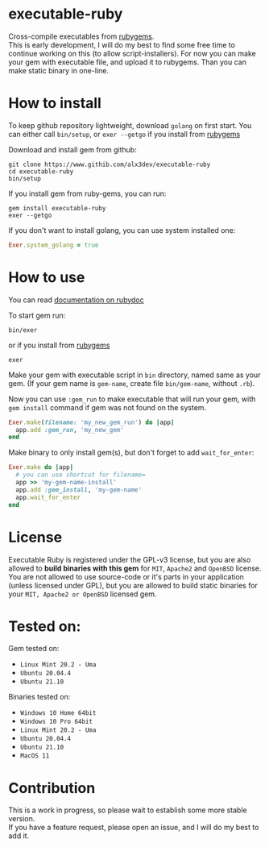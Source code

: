 # executable-ruby

Cross-compile executables from [rubygems](https://rubygems.org/gems/executable-ruby).  
This is early development, I will do my best to find some free time to continue working on this (to allow script-installers). For now you can make your gem with executable file, and upload it to rubygems. Than you can make static binary in one-line.

# How to install

To keep github repository lightweight, download `golang` on first start. You can either call `bin/setup`, or `exer --getgo` if you install from [rubygems](https://rubygems.org/gems/executable-ruby)

Download and install gem from github:

`git clone https://www.githib.com/alx3dev/executable-ruby`  
`cd executable-ruby`  
`bin/setup`

If you install gem from ruby-gems, you can run:  

`gem install executable-ruby`  
`exer --getgo`

If you don't want to install golang, you can use system installed one:

```ruby  
Exer.system_golang = true
```

# How to use

You can read [documentation on rubydoc](https://rubydoc.info/gems/executable-ruby)  

To start gem run:  

`bin/exer`

or if you install from [rubygems](https://rubygems.org/gems/executable-ruby/0.2.0)

`exer`


Make your gem with executable script in `bin` directory, named same as your gem. (If your gem name is `gem-name`, create file `bin/gem-name`, without `.rb`).

Now you can use `:gem_run` to make executable that will run your gem, with `gem install` command if gem was not found on the system.

```ruby  
Exer.make(filename: 'my_new_gem_run') do |app|
  app.add :gem_run, 'my_new_gem'
end
```  

Make binary to only install gem(s), but don't forget to add `wait_for_enter`:

```ruby  
Exer.make do |app|
  # you can use shortcut for filename=
  app >> 'my-gem-name-install'
  app.add :gem_install, 'my-gem-name'
  app.wait_for_enter
end
```  

# License

Executable Ruby is registered under the GPL-v3 license, but you are also allowed to **build binaries with this gem** for `MIT`, `Apache2` and `OpenBSD` license. You are not allowed to use source-code or it's parts in your application (unless licensed under GPL), but you are allowed to build static binaries for your `MIT, Apache2 or OpenBSD` licensed gem.

# Tested on:

Gem tested on:
 - `Linux Mint 20.2 - Uma`
 - `Ubuntu 20.04.4`
 - `Ubuntu 21.10`

Binaries tested on:
 - `Windows 10 Home 64bit`
 - `Windows 10 Pro 64bit`
 - `Linux Mint 20.2 - Uma`
 - `Ubuntu 20.04.4`
 - `Ubuntu 21.10`
 - `MacOS 11`
 
# Contribution
This is a work in progress, so please wait to establish some more stable version.  
If you have a feature request, please open an issue, and I will do my best to add it.
